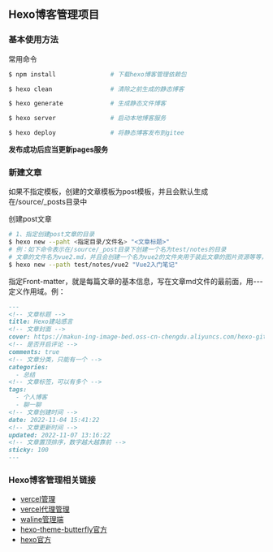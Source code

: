 ## Hexo博客管理项目

### 基本使用方法

常用命令

```bash
$ npm install				# 下载hexo博客管理依赖包

$ hexo clean				# 清除之前生成的静态博客

$ hexo generate				# 生成静态文件博客

$ hexo server				# 启动本地博客服务

$ hexo deploy				# 将静态博客发布到gitee
```

**发布成功后应当更新pages服务**

### 新建文章

如果不指定模板，创建的文章模板为post模板，并且会默认生成在/source/_posts目录中

创建post文章

```bash
# 1、指定创建post文章的目录
$ hexo new --paht <指定目录/文件名> "<文章标题>"
# 例：如下命令表示在/source/_post目录下创建一个名为test/notes的目录
# 文章的文件名为vue2.md，并且会创建一个名为vue2的文件夹用于装此文章的图片资源等等，文章的标题为 Vue2入门笔记
$ hexo new --path test/notes/vue2 "Vue2入门笔记"
```
指定Front-matter，就是每篇文章的基本信息，写在文章md文件的最前面，用---定义作用域。例：

```markdown
---
<!-- 文章标题 -->
title: Hexo建站感言
<!-- 文章封面 -->
cover: https://makun-ing-image-bed.oss-cn-chengdu.aliyuncs.com/hexo-gitee-blog/article/_post/summary/hello-world/cover.jpg
<!-- 是否开启评论 -->
comments: true
<!-- 文章分类，只能有一个 -->
categories:
  - 总结
<!-- 文章标签，可以有多个 -->
tags:
  - 个人博客
  - 聊一聊
<!-- 文章创建时间 -->
date: 2022-11-04 15:41:22
<!-- 文章更新时间 -->
updated: 2022-11-07 13:16:22
<!-- 文章置顶排序，数字越大越靠前 -->
sticky: 100
---
```

### Hexo博客管理相关链接
- [vercel管理](https://vercel.com/makuning/hexo-gitee-blog-waline)
- [vercel代理管理](https://hexo-gitee-blog-waline.19marken.top/ui)
- [waline管理端](https://hexo-gitee-blog-waline-mpolgjsxt-makuning.vercel.app/ui)
- [hexo-theme-butterfly官方](https://butterfly.js.org/)
- [hexo官方](https://hexo.io/zh-cn/)